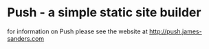 # Push - a simple static site builder

for information on Push please see the website at http://push.james-sanders.com
